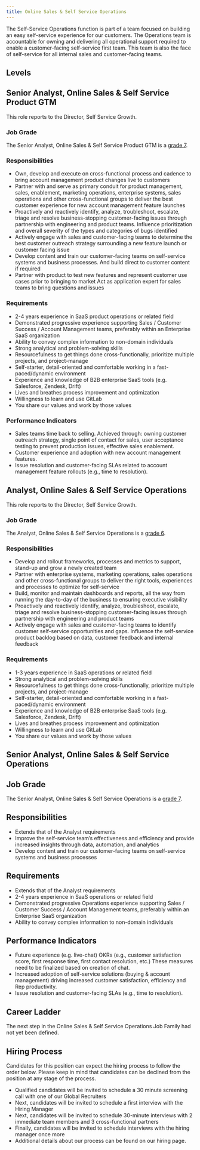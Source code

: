 ```yaml
---
title: Online Sales & Self Service Operations
---
```


The Self-Service Operations function is part of a team focused on building an easy self-service experience for our customers. The Operations team is accountable for owning and delivering all operational support required to enable a customer-facing self-service first team. This team is also the face of self-service for all internal sales and customer-facing teams.

## Levels

## Senior Analyst, Online Sales & Self Service Product GTM

This role reports to the Director, Self Service Growth.

### Job Grade

The Senior Analyst, Online Sales & Self Service Product GTM is a [grade 7](https://about.gitlab.com/handbook/total-rewards/compensation/compensation-calculator/#gitlab-job-grades).

### Responsibilities

- Own, develop and execute on cross-functional process and cadence to bring account management product changes live to customers
- Partner with and serve as primary conduit for product management, sales, enablement, marketing operations, enterprise systems, sales operations and other cross-functional groups to deliver the best customer experience for new account management feature launches
- Proactively and reactively identify, analyze, troubleshoot, escalate, triage and resolve business-stopping customer-facing issues through partnership with engineering and product teams. Influence prioritization and overall severity of the types and categories of bugs identified
- Actively engage with sales and customer-facing teams to determine the best customer outreach strategy surrounding a new feature launch or customer facing issue
- Develop content and train our customer-facing teams on self-service systems and business processes. And build direct to customer content if required
- Partner with product to test new features and represent customer use cases prior to bringing to market
Act as application expert for sales teams to bring questions and issues

### Requirements

- 2-4 years experience in SaaS product operations or related field
- Demonstrated progressive experience supporting Sales / Customer Success / Account Management teams, preferably within an Enterprise SaaS organization
- Ability to convey complex information to non-domain individuals
- Strong analytical and problem-solving skills
- Resourcefulness to get things done cross-functionally, prioritize multiple projects, and project-manage
- Self-starter, detail-oriented and comfortable working in a fast-paced/dynamic environment
- Experience and knowledge of B2B enterprise SaaS tools (e.g. Salesforce, Zendesk, Drift)
- Lives and breathes process improvement and optimization
- Willingness to learn and use GitLab
- You share our values and work by those values

### Performance Indicators

- Sales teams time back to selling.  Achieved through: owning customer outreach strategy, single point of contact for sales, user acceptance testing to prevent production issues, effective sales enablement.
- Customer experience and adoption with new account management features.
- Issue resolution and customer-facing SLAs related to account management feature rollouts (e.g., time to resolution).

## Analyst, Online Sales & Self Service Operations

This role reports to the Director, Self Service Growth.

### Job Grade

The Analyst, Online Sales & Self Service Operations is a [grade 6](https://about.gitlab.com/handbook/total-rewards/compensation/compensation-calculator/#gitlab-job-grades).

### Responsibilities

- Develop and rollout frameworks, processes and metrics to support, stand-up and grow a newly created team
- Partner with enterprise systems, marketing operations, sales operations and other cross-functional groups to deliver the right tools, experiences and processes to optimize for self-service
- Build, monitor and maintain dashboards and reports, all the way from running the day-to-day of the business to ensuring executive visibility
- Proactively and reactively identify, analyze, troubleshoot, escalate, triage and resolve business-stopping customer-facing issues through partnership with engineering and product teams
- Actively engage with sales and customer-facing teams to identify customer self-service opportunities and gaps. Influence the self-service product backlog based on data, customer feedback and internal feedback

### Requirements

- 1-3 years experience in SaaS operations or related field
- Strong analytical and problem-solving skills
- Resourcefulness to get things done cross-functionally, prioritize multiple projects, and project-manage
- Self-starter, detail-oriented and comfortable working in a fast-paced/dynamic environment
- Experience and knowledge of B2B enterprise SaaS tools (e.g. Salesforce, Zendesk, Drift)
- Lives and breathes process improvement and optimization
- Willingness to learn and use GitLab
- You share our values and work by those values


## Senior Analyst, Online Sales & Self Service Operations

## Job Grade

The Senior Analyst, Online Sales & Self Service Operations is a [grade 7](https://about.gitlab.com/handbook/total-rewards/compensation/compensation-calculator/#gitlab-job-grades).

## Responsibilities

- Extends that of the Analyst requirements
- Improve the self-service team’s effectiveness and efficiency and provide increased insights through data, automation, and analytics
- Develop content and train our customer-facing teams on self-service systems and business processes

## Requirements

- Extends that of the Analyst requirements
- 2-4 years experience in SaaS operations or related field
- Demonstrated progressive Operations experience supporting Sales / Customer Success / Account Management teams, preferably within an Enterprise SaaS organization
- Ability to convey complex information to non-domain individuals

## Performance Indicators

- Future experience (e.g. live-chat) OKRs (e.g., customer satisfaction score, first response time, first contact resolution, etc.) These measures need to be finalized based on creation of chat.
- Increased adoption of self-service solutions (buying & account management) driving increased customer satisfaction, efficiency and Rep productivity.
- Issue resolution and customer-facing SLAs (e.g., time to resolution).

## Career Ladder

The next step in the Online Sales & Self Service Operations Job Family had not yet been defined.

## Hiring Process

Candidates for this position can expect the hiring process to follow the order below. Please keep in mind that candidates can be declined from the position at any stage of the process.
- Qualified candidates will be invited to schedule a 30 minute screening call with one of our Global Recruiters
- Next, candidates will be invited to schedule a first interview with the Hiring Manager
- Next, candidates will be invited to schedule 30-minute interviews with 2 immediate team members and 3 cross-functional partners
- Finally, candidates will be invited to schedule interviews with the hiring manager once more
- Additional details about our process can be found on our hiring page.
